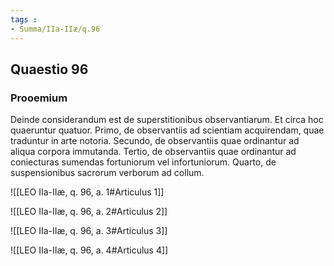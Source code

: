 ```yaml
---
tags : 
- Summa/IIa-IIæ/q.96
---
```


## Quaestio 96

### Prooemium

Deinde considerandum est de superstitionibus observantiarum. Et circa hoc quaeruntur quatuor. Primo, de observantiis ad scientiam acquirendam, quae traduntur in arte notoria. Secundo, de observantiis quae ordinantur ad aliqua corpora immutanda. Tertio, de observantiis quae ordinantur ad coniecturas sumendas fortuniorum vel infortuniorum. Quarto, de suspensionibus sacrorum verborum ad collum.

![[LEO IIa-IIæ, q. 96, a. 1#Articulus 1]]

![[LEO IIa-IIæ, q. 96, a. 2#Articulus 2]]

![[LEO IIa-IIæ, q. 96, a. 3#Articulus 3]]

![[LEO IIa-IIæ, q. 96, a. 4#Articulus 4]]

